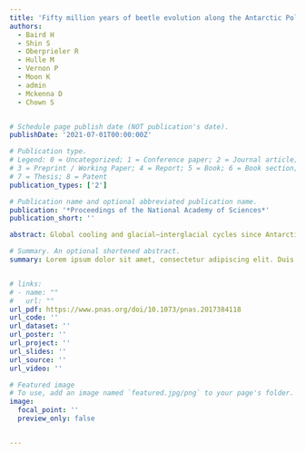 ```yaml
---
title: 'Fifty million years of beetle evolution along the Antarctic Polar Front'
authors:
  - Baird H
  - Shin S
  - Oberprieler R
  - Hulle M
  - Vernon P 
  - Moon K
  - admin
  - Mckenna D
  - Chown S


# Schedule page publish date (NOT publication's date).
publishDate: '2021-07-01T00:00:00Z'

# Publication type.
# Legend: 0 = Uncategorized; 1 = Conference paper; 2 = Journal article;
# 3 = Preprint / Working Paper; 4 = Report; 5 = Book; 6 = Book section;
# 7 = Thesis; 8 = Patent
publication_types: ['2']

# Publication name and optional abbreviated publication name.
publication: '*Proceedings of the National Academy of Sciences*'
publication_short: ''

abstract: Global cooling and glacial–interglacial cycles since Antarctica’s isolation have been responsible for the diversification of the region’s marine fauna. By contrast, these same Earth system processes are thought to have played little role terrestrially, other than driving widespread extinctions. Here, we show that on islands along the Antarctic Polar Front, paleoclimatic processes have been key to diversification of one of the world’s most geographically isolated and unique groups of herbivorous beetles—Ectemnorhinini weevils. Combining phylogenomic, phylogenetic, and phylogeographic approaches, we demonstrate that these weevils colonized the sub-Antarctic islands from Africa at least 50 Ma ago and repeatedly dispersed among them. As the climate cooled from the mid-Miocene, diversification of the beetles accelerated, resulting in two species-rich clades. One of these clades specialized to feed on cryptogams, typical of the polar habitats that came to prevail under Miocene conditions yet remarkable as a food source for any beetle. This clade’s most unusual representative is a marine weevil currently undergoing further speciation. The other clade retained the more common weevil habit of feeding on angiosperms, which likely survived glaciation in isolated refugia. Diversification of Ectemnorhinini weevils occurred in synchrony with many other Antarctic radiations, including penguins and notothenioid fishes, and coincided with major environmental changes. Our results thus indicate that geo-climatically driven diversification has progressed similarly for Antarctic marine and terrestrial organisms since the Miocene, potentially constituting a general biodiversity paradigm that should be sought broadly for the region’s taxa.

# Summary. An optional shortened abstract.
summary: Lorem ipsum dolor sit amet, consectetur adipiscing elit. Duis posuere tellus ac convallis placerat. Proin tincidunt magna sed ex sollicitudin condimentum.


# links:
# - name: ""
#   url: ""
url_pdf: https://www.pnas.org/doi/10.1073/pnas.2017384118
url_code: ''
url_dataset: ''
url_poster: ''
url_project: ''
url_slides: ''
url_source: ''
url_video: ''

# Featured image
# To use, add an image named `featured.jpg/png` to your page's folder.
image:
  focal_point: ''
  preview_only: false


---
```


